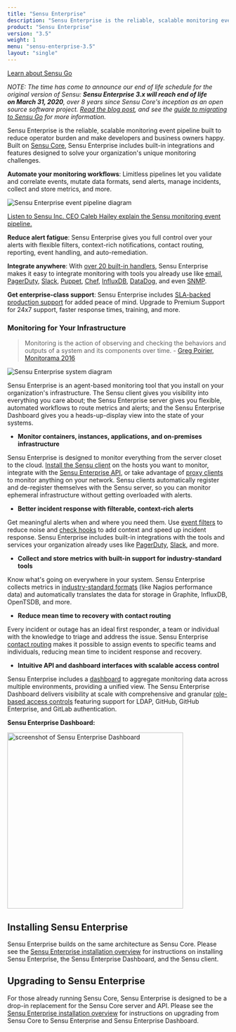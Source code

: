 ```yaml
---
title: "Sensu Enterprise"
description: "Sensu Enterprise is the reliable, scalable monitoring event pipeline built to reduce operator burden and meet the challenges of monitoring hybrid-cloud and ephemeral infrastructures."
product: "Sensu Enterprise"
version: "3.5"
weight: 1
menu: "sensu-enterprise-3.5"
layout: "single"
---
```


[Learn about Sensu Go](/sensu-go/latest/)

_NOTE: The time has come to announce our end of life schedule for the original version of Sensu: **Sensu Enterprise 3.x will reach end of life on March 31, 2020**, over 8 years since Sensu Core's inception as an open source software project.
[Read the blog post](https://blog.sensu.io/eol-schedule-for-sensu-core-and-enterprise), and see the [guide to migrating to Sensu Go](/sensu-go/latest/installation/upgrade#upgrading-to-sensu-go-from-sensu-core-1-x) for more information._

Sensu Enterprise is the reliable, scalable monitoring event pipeline built to reduce operator burden and make developers and business owners happy.
Built on [Sensu Core][3], Sensu Enterprise includes built-in integrations and features designed to solve your organization's unique monitoring challenges.

**Automate your monitoring workflows**: Limitless pipelines let you validate and correlate events, mutate data formats, send alerts, manage incidents, collect and store metrics, and more.

<img alt="Sensu Enterprise event pipeline diagram" title="Sensu Enterprise lets you take monitoring events from your system and use pipelines to take the right action for your workflow." src="/images/pipeline-enterprise.svg">

<i class="fa fa-youtube-play" aria-hidden="true"></i> <a target="_blank" href="https://www.youtube.com/watch?v=jUW4rAqazwA">Listen to Sensu Inc. CEO Caleb Hailey explain the Sensu monitoring event pipeline.</a>

**Reduce alert fatigue**: Sensu Enterprise gives you full control over your alerts with flexible filters, context-rich notifications, contact routing, reporting, event handling, and auto-remediation.

**Integrate anywhere**: With [over 20 built-in handlers][4], Sensu Enterprise makes it easy to integrate monitoring with tools you already use like [email][5], [PagerDuty][6], [Slack][7], [Puppet][8], [Chef][9], [InfluxDB][10], [DataDog][11], and even [SNMP][12].

**Get enterprise-class support**: Sensu Enterprise includes [SLA-backed production support][13] for added peace of mind. Upgrade to Premium Support for 24x7 support, faster response times, training, and more.

### Monitoring for Your Infrastructure

> Monitoring is the action of observing and checking the behaviors and outputs of a system and its components over time. - [Greg Poirier, Monitorama 2016](https://vimeo.com/173610062)

<img alt="Sensu Enterprise system diagram" src="/images/system-enterprise.png">

Sensu Enterprise is an agent-based monitoring tool that you install on your organization's infrastructure.
The Sensu client gives you visibility into everything you care about; the Sensu Enterprise server gives you flexible, automated workflows to route metrics and alerts; and the Sensu Enterprise Dashboard gives you a heads-up-display view into the state of your systems.

- **Monitor containers, instances, applications, and on-premises infrastructure**

Sensu Enterprise is designed to monitor everything from the server closet to the cloud.
[Install the Sensu client][14] on the hosts you want to monitor, integrate with the [Sensu Enterprise API][15], or take advantage of [proxy clients][16] to monitor anything on your network.
Sensu clients automatically register and de-register themselves with the Sensu server, so you can monitor ephemeral infrastructure without getting overloaded with alerts.

- **Better incident response with filterable, context-rich alerts**

Get meaningful alerts when and where you need them.
Use [event filters][17] to reduce noise and [check hooks][19] to add context and speed up incident response.
Sensu Enterprise includes built-in integrations with the tools and services your organization already uses like [PagerDuty][20], [Slack][21], and more.

- **Collect and store metrics with built-in support for industry-standard tools**

Know what's going on everywhere in your system.
Sensu Enterprise collects metrics in [industry-standard formats][26] (like Nagios performance data) and automatically translates the data for storage in Graphite, InfluxDB, OpenTSDB, and more.

- **Reduce mean time to recovery with contact routing**

Every incident or outage has an ideal first responder, a team or individual with the knowledge to triage and address the issue. Sensu Enterprise [contact routing][23] makes it possible to assign events to specific teams and individuals, reducing mean time to incident response and recovery.

- **Intuitive API and dashboard interfaces with scalable access control**

Sensu Enterprise includes a [dashboard][18] to aggregate monitoring data across multiple environments, providing a unified view.
The Sensu Enterprise Dashboard delivers visibility at scale with comprehensive and granular [role-based access controls][25] featuring support for LDAP, GitHub, GitHub Enterprise, and GitLab authentication.

**Sensu Enterprise Dashboard:**

<img alt="screenshot of Sensu Enterprise Dashboard" src="/images/enterprise-dashboard-hud-hero.png" width="400px">

## Installing Sensu Enterprise

Sensu Enterprise builds on the same architecture as Sensu Core.
Please see the [Sensu Enterprise installation overview][22] for instructions on installing
Sensu Enterprise, the Sensu Enterprise Dashboard, and the Sensu client.

## Upgrading to Sensu Enterprise

For those already running Sensu Core, Sensu Enterprise is designed to be a
drop-in replacement for the Sensu Core server and API.
Please see the [Sensu Enterprise installation overview][2] for instructions on
upgrading from Sensu Core to Sensu Enterprise and Sensu Enterprise Dashboard.

[1]: quick-start/get-started
[2]: installation/overview/#upgrading-from-sensu-core-to-sensu-enterprise
[3]: /sensu-core/latest
[4]: built-in-handlers/#list-of-built-in-handlers
[5]: integrations/email
[6]: integrations/pagerduty
[7]: integrations/slack
[8]: integrations/puppet
[9]: integrations/chef
[10]: integrations/influxdb
[11]: integrations/datadog
[12]: integrations/snmp
[13]: https://sensu.io/features/support
[14]: /sensu-core/latest/installation/install-sensu-client
[15]: api
[16]: /sensu-core/latest/reference/clients#proxy-clients
[17]: built-in-filters
[18]: /sensu-enterprise-dashboard/latest
[19]: /sensu-core/latest/reference/checks/#check-hooks
[20]:  https://www.pagerduty.com
[21]:  https://slack.com
[22]: /sensu-core/latest/installation/overview
[23]: contact-routing
[24]: #upgrading-to-sensu-enterprise
[25]: /sensu-enterprise-dashboard/latest/rbac/overview
[26]: built-in-mutators
